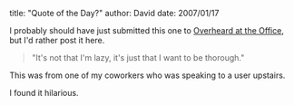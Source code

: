 
title: "Quote of the Day?"
author: David
date: 2007/01/17

I probably should have just submitted this one to [Overheard at the Office](http://www.overheardintheoffice.com/), but I'd rather post it here. 

> "It's not that I'm lazy, it's just that I want to be thorough." 

This was from one of my coworkers who was speaking to a user upstairs. 

I found it hilarious.
